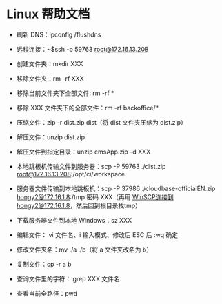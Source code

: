 # Linux 帮助文档

- 刷新 DNS：ipconfig /flushdns

- 远程连接：~$ssh -p 59763 root@172.16.13.208

- 创建文件夹：mkdir XXX

- 移除文件夹：rm -rf XXX

- 移除当前文件夹下全部文件: rm -rf *

- 移除 XXX 文件夹下的全部文件：rm -rf backoffice/*

- 压缩文件：zip -r dist.zip dist（将 dist 文件夹压缩为 dist.zip）

- 解压文件：unzip dist.zip

- 解压文件到指定目录：unzip cmsApp.zip -d XXX

- 本地跳板机传输文件到服务器：scp -P 59763 ./dist.zip root@172.16.13.208:/opt/ci/workspace

- 服务器文件传输到本地跳板机：scp -P 37986 ./cloudbase-officialEN.zip hongy2@172.16.1.8:/tmp  密码 XXX（再用
WinSCP连接到hongy2@172.16.1.8，然后回到根目录找tmp）

- 下载服务器文件到本地 Windows：sz XXX

- 编辑文件： vi 文件名、i 输入模式、修改后 ESC 后 :wq 确定

- 修改文件夹名：mv ./a ./b（将 a 文件夹改名为 b）

- 复制文件：cp -r a b

- 查询文件里的字符： grep XXX 文件名

- 查看当前全路径：pwd